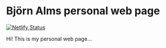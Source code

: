 # Björn Alms personal web page

[![Netlify Status](https://api.netlify.com/api/v1/badges/c3e70746-313b-4c9b-8bcf-19d7fa966f4a/deploy-status)](https://app.netlify.com/sites/distracted-borg-7994a5/deploys)

Hi! This is my personal web page...
